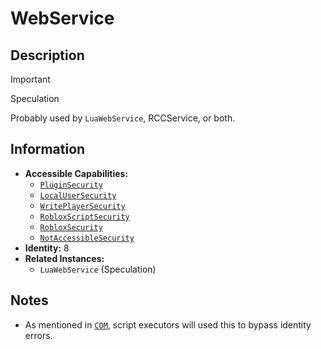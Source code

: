 # WebService

## Description
> [!IMPORTANT]
> Speculation

Probably used by `LuaWebService`, RCCService, or both.

## Information
- **Accessible Capabilities:**
  - [`PluginSecurity`](../Capabilities/1%20-%20PluginSecurity.md)
  - [`LocalUserSecurity`](../Capabilities/3%20-%20LocalUserSecurity.md)
  - [`WritePlayerSecurity`](../Capabilities/4%20-%20WritePlayerSecurity.md)
  - [`RobloxScriptSecurity`](../Capabilities/5%20-%20RobloxScriptSecurity.md)
  - [`RobloxSecurity`](../Capabilities/6%20-%20RobloxSecurity.md)
  - [`NotAccessibleSecurity`](../Capabilities/7%3F%20-%20NotAccessibleSecurity.md)
- **Identity:** 8
- **Related Instances:**
  - `LuaWebService` (Speculation)

## Notes
- As mentioned in [`COM`](7%20-%20COM.md), script executors will used this to bypass identity errors.
